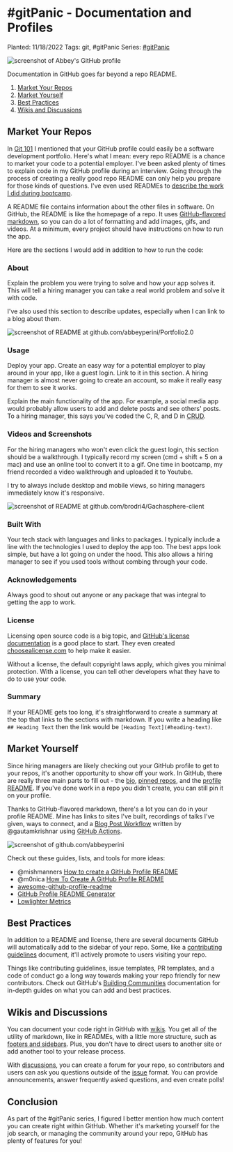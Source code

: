 # #gitPanic - Documentation and Profiles

Planted: 11/18/2022
Tags: git, #gitPanic
Series: [#gitPanic](/series.html?series=gitPanic)

![screenshot of Abbey's GitHub profile](https://images.abbeyperini.com/gitPanic/cover.png)

Documentation in GitHub goes far beyond a repo README.

1. [Market Your Repos](#market-your-repos)
2. [Market Yourself](#market-yourself)
3. [Best Practices](#best-practices)
4. [Wikis and Discussions](#wikis-and-discussions)

## Market Your Repos

In [Git 101](/blog.html?blog=gitPanic-1) I mentioned that your GitHub profile could easily be a software development portfolio. Here's what I mean: every repo README is a chance to market your code to a potential employer. I've been asked plenty of times to explain code in my GitHub profile during an interview. Going through the process of creating a really good repo README can only help you prepare for those kinds of questions. I've even used READMEs to [describe the work I did during bootcamp](https://github.com/abbeyperini/DC_React).

A README file contains information about the other files in software. On GitHub, the README is like the homepage of a repo. It uses [GitHub-flavored markdown](https://docs.github.com/en/get-started/writing-on-github/getting-started-with-writing-and-formatting-on-github/basic-writing-and-formatting-syntax), so you can do a lot of formatting and add images, gifs, and videos. At a minimum, every project should have instructions on how to run the app.

Here are the sections I would add in addition to how to run the code:

### About

Explain the problem you were trying to solve and how your app solves it. This will tell a hiring manager you can take a real world problem and solve it with code.

I've also used this section to describe updates, especially when I can link to a blog about them.

![screenshot of README at github.com/abbeyperini/Portfolio2.0](https://images.abbeyperini.com/gitPanic/readme.png)

### Usage

Deploy your app. Create an easy way for a potential employer to play around in your app, like a guest login. Link to it in this section. A hiring manager is almost never going to create an account, so make it really easy for them to see it works.

Explain the main functionality of the app. For example, a social media app would probably allow users to add and delete posts and see others' posts. To a hiring manager, this says you've coded the C, R, and D in [CRUD](https://www.codecademy.com/article/what-is-crud).

### Videos and Screenshots

For the hiring managers who won't even click the guest login, this section should be a walkthrough. I typically record my screen (cmd + shift + 5 on a mac) and use an online tool to convert it to a gif. One time in bootcamp, my friend recorded a video walkthrough and uploaded it to Youtube.

I try to always include desktop and mobile views, so hiring managers immediately know it's responsive.

![screenshot of README at github.com/brodri4/Gachasphere-client](https://images.abbeyperini.com/gitPanic/walkthrough.png)

### Built With

Your tech stack with languages and links to packages. I typically include a line with the technologies I used to deploy the app too. The best apps look simple, but have a lot going on under the hood. This also allows a hiring manager to see if you used tools without combing through your code.

### Acknowledgements

Always good to shout out anyone or any package that was integral to getting the app to work.

### License

Licensing open source code is a big topic, and [GitHub's license documentation](https://docs.github.com/en/repositories/managing-your-repositorys-settings-and-features/customizing-your-repository/licensing-a-repository) is a good place to start. They even created [choosealicense.com](www.choosealicense.com) to help make it easier.

Without a license, the default copyright laws apply, which gives you minimal protection. With a license, you can tell other developers what they have to do to use your code.

### Summary

If your README gets too long, it's straightforward to create a summary at the top that links to the sections with markdown. If you write a heading like `## Heading Text` then the link would be `[Heading Text](#heading-text)`.

## Market Yourself

Since hiring managers are likely checking out your GitHub profile to get to your repos, it's another opportunity to show off your work. In GitHub, there are really three main parts to fill out - the [bio](https://docs.github.com/en/account-and-profile/setting-up-and-managing-your-github-profile/customizing-your-profile/personalizing-your-profile#adding-a-bio-to-your-profile), [pinned repos](https://docs.github.com/en/account-and-profile/setting-up-and-managing-your-github-profile/customizing-your-profile/pinning-items-to-your-profile), and the [profile README](https://docs.github.com/en/account-and-profile/setting-up-and-managing-your-github-profile/customizing-your-profile/managing-your-profile-readme). If you've done work in a repo you didn't create, you can still pin it on your profile.

Thanks to GitHub-flavored markdown, there's a lot you can do in your profile README. Mine has links to sites I've built, recordings of talks I've given, ways to connect, and a [Blog Post Workflow](https://github.com/marketplace/actions/blog-post-workflow) written by @gautamkrishnar using [GitHub Actions](https://github.com/features/actions).

![screenshot of github.com/abbeyperini](https://images.abbeyperini.com/gitPanic/github-profile.png)

Check out these guides, lists, and tools for more ideas:

- @mishmanners [How to create a GitHub Profile README](https://dev.to/github/how-to-create-a-github-profile-readme-jha)
- @m0nica [How To Create A GitHub Profile README](https://dev.to/m0nica/how-to-create-a-github-profile-readme-1paj)
- [awesome-github-profile-readme](https://github.com/abhisheknaiidu/awesome-github-profile-readme)
- [GitHub Profile README Generator](https://rahuldkjain.github.io/gh-profile-readme-generator/)
- [Lowlighter Metrics](https://github.com/lowlighter/metrics)

## Best Practices

In addition to a README and license, there are several documents GitHub will automatically add to the sidebar of your repo. Some, like a [contributing guidelines](https://docs.github.com/en/communities/setting-up-your-project-for-healthy-contributions/setting-guidelines-for-repository-contributors) document, it'll actively promote to users visiting your repo.

Things like contributing guidelines, issue templates, PR templates, and a code of conduct go a long way towards making your repo friendly for new contributors. Check out GitHub's [Building Communities](https://docs.github.com/en/communities) documentation for in-depth guides on what you can add and best practices.

## Wikis and Discussions

You can document your code right in GitHub with [wikis](https://docs.github.com/en/communities/documenting-your-project-with-wikis/about-wikis). You get all of the utility of markdown, like in READMEs, with a little more structure, such as [footers and sidebars](https://docs.github.com/en/communities/documenting-your-project-with-wikis/creating-a-footer-or-sidebar-for-your-wiki). Plus, you don't have to direct users to another site or add another tool to your release process.

With [discussions](https://docs.github.com/en/discussions), you can create a forum for your repo, so contributors and users can ask you questions outside of the [issue](https://docs.github.com/en/issues/tracking-your-work-with-issues/about-issues) format. You can provide announcements, answer frequently asked questions, and even create polls!

## Conclusion

As part of the #gitPanic series, I figured I better mention how much content you can create right within GitHub. Whether it's marketing yourself for the job search, or managing the community around your repo, GitHub has plenty of features for you!
